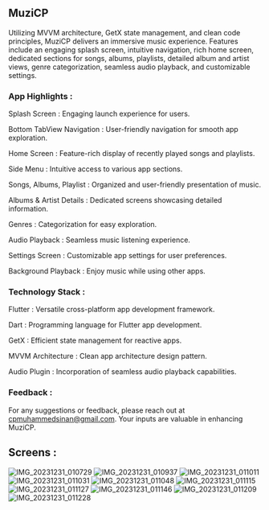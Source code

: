 ## MuziCP

Utilizing MVVM architecture, GetX state management, and clean code principles, MuziCP delivers an immersive music experience. Features include an engaging splash screen, intuitive navigation, rich home screen, dedicated sections for songs, albums, playlists, detailed album and artist views, genre categorization, seamless audio playback, and customizable settings.

### App Highlights :

Splash Screen : Engaging launch experience for users.

Bottom TabView Navigation : User-friendly navigation for smooth app exploration.

Home Screen : Feature-rich display of recently played songs and playlists.

Side Menu : Intuitive access to various app sections.

Songs, Albums, Playlist : Organized and user-friendly presentation of music.

Albums & Artist Details : Dedicated screens showcasing detailed information.

Genres : Categorization for easy exploration.

Audio Playback : Seamless music listening experience.

Settings Screen : Customizable app settings for user preferences.

Background Playback : Enjoy music while using other apps.

### Technology Stack :

Flutter : Versatile cross-platform app development framework.

Dart : Programming language for Flutter app development.

GetX : Efficient state management for reactive apps.

MVVM Architecture : Clean app architecture design pattern.

Audio Plugin : Incorporation of seamless audio playback capabilities.

### Feedback :
For any suggestions or feedback, please reach out at cpmuhammedsinan@gmail.com. Your inputs are valuable in enhancing MuziCP.
## Screens :

![IMG_20231231_010729](https://github.com/MUHAMMEDSINANCP/MuziCP/assets/68960205/d38b28fb-542a-4db3-b6e8-10482435c91b)  ![IMG_20231231_010937](https://github.com/MUHAMMEDSINANCP/MuziCP/assets/68960205/cea7c99b-160b-4531-94ba-d63c31f55481)  ![IMG_20231231_011011](https://github.com/MUHAMMEDSINANCP/MuziCP/assets/68960205/f527acff-31da-44ab-9521-0352cbc7a1f9)  ![IMG_20231231_011031](https://github.com/MUHAMMEDSINANCP/MuziCP/assets/68960205/d3acfd8d-47d2-4813-943f-36ecfbcc1b41)  ![IMG_20231231_011048](https://github.com/MUHAMMEDSINANCP/MuziCP/assets/68960205/dd05b4db-ee09-4123-9f5b-62b9cd7d615e)  ![IMG_20231231_011115](https://github.com/MUHAMMEDSINANCP/MuziCP/assets/68960205/e17ba96c-627d-4cd2-ae33-3543e7a4758b)  ![IMG_20231231_011127](https://github.com/MUHAMMEDSINANCP/MuziCP/assets/68960205/d6433643-20c2-4614-8d6b-2cb3250f8512)  ![IMG_20231231_011146](https://github.com/MUHAMMEDSINANCP/MuziCP/assets/68960205/e53962c1-f520-413d-8c06-67b65a555f52)  ![IMG_20231231_011209](https://github.com/MUHAMMEDSINANCP/MuziCP/assets/68960205/a63a1155-1cf5-46dd-99b0-7a5ac1aa1c0e)  ![IMG_20231231_011228](https://github.com/MUHAMMEDSINANCP/MuziCP/assets/68960205/709045fb-a938-4c14-8248-a45aa06e77f6)


